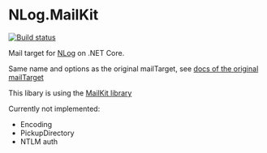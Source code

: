 # NLog.MailKit

[![Build status](https://ci.appveyor.com/api/projects/status/nuh3pkael8ltd4bq/branch/master?svg=true)](https://ci.appveyor.com/project/nlog/nlog-mailkit/branch/master)

Mail target for [NLog](https://github.com/nlog/nlog) on .NET Core. 

Same name and options as the original mailTarget, see [docs of the original mailTarget](https://github.com/NLog/NLog/wiki/Mail-Target)

This libary is using the [MailKit library](https://github.com/jstedfast/MailKit)

Currently not implemented:

- Encoding
- PickupDirectory
- NTLM auth

